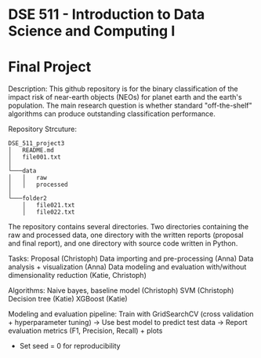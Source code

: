 # DSE 511 - Introduction to Data Science and Computing I
# Final Project

Description:
This github repository is for the binary classification of the impact risk of near-earth objects (NEOs) for planet earth and the earth's population. The main research question is whether standard "off-the-shelf" algorithms can produce outstanding classification performance.


Repository Strcuture:
```
DSE_511_project3
│   README.md
│   file001.txt    
│
└───data
│   │   raw
│   │   processed
│   
└───folder2
    │   file021.txt
    │   file022.txt
```

The repository contains several directories. Two directories containing the raw and processed data, one directory with the written reports (proposal and final report), and one directory with source code written in Python. 

Tasks: 
Proposal (Christoph)
Data importing and pre-processing (Anna)
Data analysis + visualization (Anna)
Data modeling and evaluation with/without dimensionality reduction (Katie, Christoph)

Algorithms: 
Naive bayes, baseline model (Christoph)
SVM (Christoph)
Decision tree (Katie)
XGBoost (Katie)

Modeling and evaluation pipeline:
Train with GridSearchCV (cross validation + hyperparameter tuning) -> Use best model to predict test data -> Report evaluation metrics (F1, Precision, Recall) + plots 
- Set seed = 0 for reproducibility

